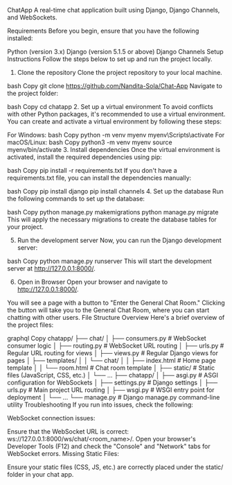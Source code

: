 ChatApp
A real-time chat application built using Django, Django Channels, and WebSockets.

Requirements
Before you begin, ensure that you have the following installed:

Python (version 3.x)
Django (version 5.1.5 or above)
Django Channels
Setup Instructions
Follow the steps below to set up and run the project locally.

1. Clone the repository
Clone the project repository to your local machine.

bash
Copy
git clone https://github.com/Nandita-Sola/Chat-App
Navigate to the project folder:

bash
Copy
cd chatapp
2. Set up a virtual environment
To avoid conflicts with other Python packages, it's recommended to use a virtual environment. You can create and activate a virtual environment by following these steps:

For Windows:
bash
Copy
python -m venv myenv
myenv\Scripts\activate
For macOS/Linux:
bash
Copy
python3 -m venv myenv
source myenv/bin/activate
3. Install dependencies
Once the virtual environment is activated, install the required dependencies using pip:

bash
Copy
pip install -r requirements.txt
If you don't have a requirements.txt file, you can install the dependencies manually:

bash
Copy
pip install django
pip install channels
4. Set up the database
Run the following commands to set up the database:

bash
Copy
python manage.py makemigrations
python manage.py migrate
This will apply the necessary migrations to create the database tables for your project.

5. Run the development server
Now, you can run the Django development server:

bash
Copy
python manage.py runserver
This will start the development server at http://127.0.0.1:8000/.

6. Open in Browser
Open your browser and navigate to http://127.0.0.1:8000/.

You will see a page with a button to "Enter the General Chat Room."
Clicking the button will take you to the General Chat Room, where you can start chatting with other users.
File Structure Overview
Here's a brief overview of the project files:

graphql
Copy
chatapp/
├── chat/
│   ├── consumers.py      # WebSocket consumer logic
│   ├── routing.py        # WebSocket URL routing
│   ├── urls.py           # Regular URL routing for views
│   ├── views.py          # Regular Django views for pages
│   ├── templates/
│   │   └── chat/
│   │       ├── index.html  # Home page template
│   │       └── room.html   # Chat room template
│   ├── static/            # Static files (JavaScript, CSS, etc.)
│   └── ...
├── chatapp/
│   ├── asgi.py            # ASGI configuration for WebSockets
│   ├── settings.py        # Django settings
│   ├── urls.py            # Main project URL routing
│   ├── wsgi.py            # WSGI entry point for deployment
│   └── ...
└── manage.py              # Django manage.py command-line utility
Troubleshooting
If you run into issues, check the following:

WebSocket connection issues:

Ensure that the WebSocket URL is correct: ws://127.0.0.1:8000/ws/chat/<room_name>/.
Open your browser's Developer Tools (F12) and check the "Console" and "Network" tabs for WebSocket errors.
Missing Static Files:

Ensure your static files (CSS, JS, etc.) are correctly placed under the static/ folder in your chat app.
